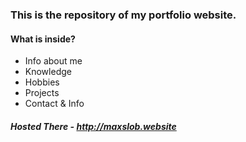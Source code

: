 ### This is the repository of my portfolio website.
#### What is inside?
- Info about me
- Knowledge
- Hobbies
- Projects
- Contact & Info

##### Hosted There - http://maxslob.website
